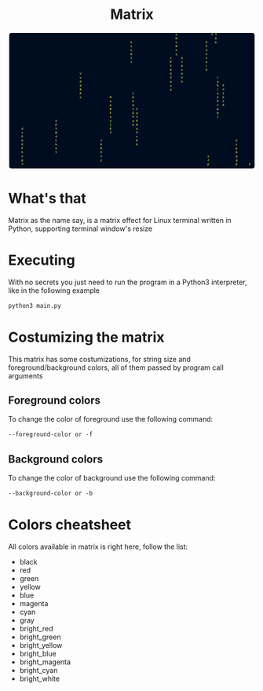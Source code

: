 <div align="center">
    <h1>Matrix</h1>
    <img height="280px" src="./images/image.png">
</div>

# What's that
Matrix as the name say, is a matrix effect for Linux terminal written in Python, supporting terminal window's resize

# Executing
With no secrets you just need to run the program in a Python3 interpreter, like in the following example

```sh
python3 main.py
```

# Costumizing the matrix
This matrix has some costumizations, for string size and foreground/background colors, all of them passed by program call arguments


## Foreground colors
To change the color of foreground use the following command:
```txt
--foreground-color or -f
```

## Background colors
To change the color of background use the following command:
```txt
--background-color or -b
```

# Colors cheatsheet
All colors available in matrix is right here, follow the list:
<ul>
    <li>black</li>
    <li>red</li>
    <li>green</li>
    <li>yellow</li>
    <li>blue</li>
    <li>magenta</li>
    <li>cyan</li>
    <li>gray</li>
    <li>bright_red</li>
    <li>bright_green</li>
    <li>bright_yellow</li>
    <li>bright_blue</li>
    <li>bright_magenta</li>
    <li>bright_cyan</li>
    <li>bright_white</li>
</ul>